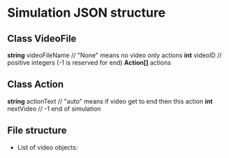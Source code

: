 # Simulation JSON structure
## Class VideoFile
  **string** videoFileName  // "None" means no video only actions
  **int** videoID   // positive integers (-1 is reserved for end)
  **Action[]** actions

## Class Action
  **string** actionText   // "auto" means if video get to end then this action
  **int** nextVideo   // -1 end of simulation

## File structure
- List of video objects:
